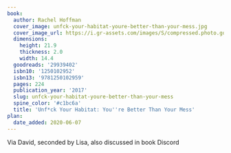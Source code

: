 ```yaml
---
book:
  author: Rachel Hoffman
  cover_image: unfck-your-habitat-youre-better-than-your-mess.jpg
  cover_image_url: https://i.gr-assets.com/images/S/compressed.photo.goodreads.com/books/1466048026l/29939402._SX98_.jpg
  dimensions:
    height: 21.9
    thickness: 2.0
    width: 14.4
  goodreads: '29939402'
  isbn10: '1250102952'
  isbn13: '9781250102959'
  pages: 224
  publication_year: '2017'
  slug: unfck-your-habitat-youre-better-than-your-mess
  spine_color: '#c1bc6a'
  title: 'Unf*ck Your Habitat: You''re Better Than Your Mess'
plan:
  date_added: 2020-06-07
---
```


Via David, seconded by Lisa, also discussed in book Discord
